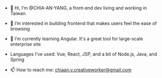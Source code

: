 - 👋 Hi, I’m @CHIA-AN-YANG, a front-end dev living and working in Taiwan.
- 👀 I’m interested in building frontend that makes users feel the ease of browsing
- 🌱 I’m currently learning Angular. It's a great tool for large-scale enterprise site
- Languages I've used: Vue, React, JSP, and a bit of Node.js, Java, and Spring

- 📫 How to reach me: chiaan.y.creativeworker@gmail.com

